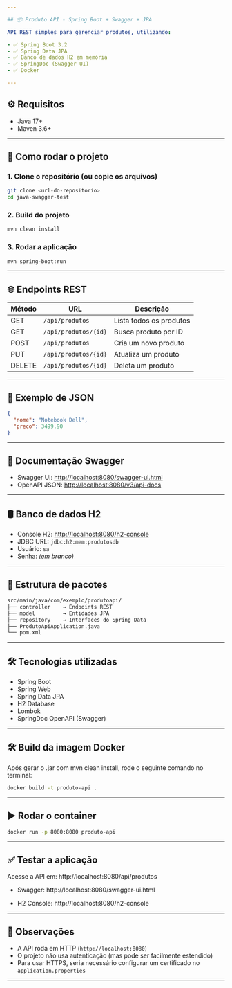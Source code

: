 ```yaml
---

## 📦 Produto API - Spring Boot + Swagger + JPA

API REST simples para gerenciar produtos, utilizando:

- ✅ Spring Boot 3.2
- ✅ Spring Data JPA
- ✅ Banco de dados H2 em memória
- ✅ SpringDoc (Swagger UI)
- ✅ Docker

---
```


## ⚙️ Requisitos

- Java 17+
- Maven 3.6+

---

## 🚀 Como rodar o projeto

### 1. Clone o repositório (ou copie os arquivos)

```bash
git clone <url-do-repositorio>
cd java-swagger-test
```

### 2. Build do projeto

```bash
mvn clean install
```

### 3. Rodar a aplicação

```bash
mvn spring-boot:run
```

---

## 🌐 Endpoints REST

| Método | URL                     | Descrição                  |
|--------|--------------------------|----------------------------|
| GET    | `/api/produtos`          | Lista todos os produtos    |
| GET    | `/api/produtos/{id}`     | Busca produto por ID       |
| POST   | `/api/produtos`          | Cria um novo produto       |
| PUT    | `/api/produtos/{id}`     | Atualiza um produto        |
| DELETE | `/api/produtos/{id}`     | Deleta um produto          |

---

## 🧪 Exemplo de JSON

```json
{
  "nome": "Notebook Dell",
  "preco": 3499.90
}
```

---

## 📖 Documentação Swagger

- Swagger UI: [http://localhost:8080/swagger-ui.html](http://localhost:8080/swagger-ui.html)  
- OpenAPI JSON: [http://localhost:8080/v3/api-docs](http://localhost:8080/v3/api-docs)

---

## 🛢 Banco de dados H2

- Console H2: [http://localhost:8080/h2-console](http://localhost:8080/h2-console)
- JDBC URL: `jdbc:h2:mem:produtosdb`
- Usuário: `sa`
- Senha: *(em branco)*

---

## 🧱 Estrutura de pacotes

```bash
src/main/java/com/exemplo/produtoapi/
├── controller    → Endpoints REST
├── model         → Entidades JPA
├── repository    → Interfaces do Spring Data
├── ProdutoApiApplication.java
└── pom.xml
```

---

## 🛠 Tecnologias utilizadas

- Spring Boot
- Spring Web
- Spring Data JPA
- H2 Database
- Lombok
- SpringDoc OpenAPI (Swagger)

---

## 🛠️ Build da imagem Docker
Após gerar o .jar com mvn clean install, rode o seguinte comando no terminal:

```bash
docker build -t produto-api .
```

---

## ▶️ Rodar o container

```bash
docker run -p 8080:8080 produto-api
```
---

## ✅ Testar a aplicação
Acesse a API em: http://localhost:8080/api/produtos

- Swagger: http://localhost:8080/swagger-ui.html

- H2 Console: http://localhost:8080/h2-console

---

## 📌 Observações

- A API roda em HTTP (`http://localhost:8080`)
- O projeto não usa autenticação (mas pode ser facilmente estendido)
- Para usar HTTPS, seria necessário configurar um certificado no `application.properties`

---
